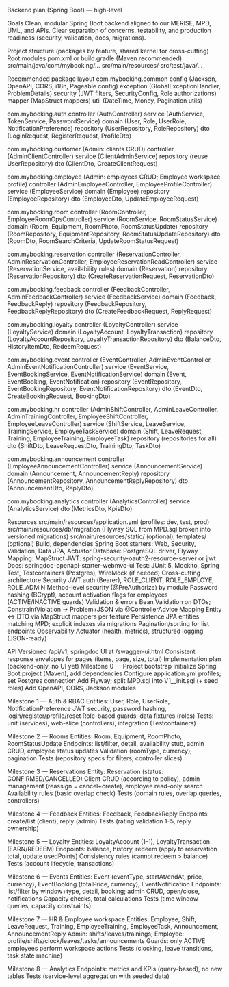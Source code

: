 Backend plan (Spring Boot) — high-level

Goals
Clean, modular Spring Boot backend aligned to our MERISE, MPD, UML, and APIs.
Clear separation of concerns, testability, and production readiness (security, validation, docs, migrations).

Project structure (packages by feature, shared kernel for cross-cutting)
Root modules
pom.xml or build.gradle (Maven recommended)
src/main/java/com/mybooking/...
src/main/resources/
src/test/java/...

Recommended package layout
com.mybooking.common
config (Jackson, OpenAPI, CORS, i18n, Pageable config)
exception (GlobalExceptionHandler, ProblemDetails)
security (JWT filters, SecurityConfig, Role authorizations)
mapper (MapStruct mappers)
util (DateTime, Money, Pagination utils)

com.mybooking.auth
controller (AuthController)
service (AuthService, TokenService, PasswordService)
domain (User, Role, UserRole, NotificationPreference)
repository (UserRepository, RoleRepository)
dto (LoginRequest, RegisterRequest, ProfileDto)

com.mybooking.customer (Admin: clients CRUD)
controller (AdminClientController)
service (ClientAdminService)
repository (reuse UserRepository)
dto (ClientDto, CreateClientRequest)

com.mybooking.employee (Admin: employees CRUD; Employee workspace profile)
controller (AdminEmployeeController, EmployeeProfileController)
service (EmployeeService)
domain (Employee)
repository (EmployeeRepository)
dto (EmployeeDto, UpdateEmployeeRequest)

com.mybooking.room
controller (RoomController, EmployeeRoomOpsController)
service (RoomService, RoomStatusService)
domain (Room, Equipment, RoomPhoto, RoomStatusUpdate)
repository (RoomRepository, EquipmentRepository, RoomStatusUpdateRepository)
dto (RoomDto, RoomSearchCriteria, UpdateRoomStatusRequest)

com.mybooking.reservation
controller (ReservationController, AdminReservationController, EmployeeReservationReadController)
service (ReservationService, availability rules)
domain (Reservation)
repository (ReservationRepository)
dto (CreateReservationRequest, ReservationDto)

com.mybooking.feedback
controller (FeedbackController, AdminFeedbackController)
service (FeedbackService)
domain (Feedback, FeedbackReply)
repository (FeedbackRepository, FeedbackReplyRepository)
dto (CreateFeedbackRequest, ReplyRequest)

com.mybooking.loyalty
controller (LoyaltyController)
service (LoyaltyService)
domain (LoyaltyAccount, LoyaltyTransaction)
repository (LoyaltyAccountRepository, LoyaltyTransactionRepository)
dto (BalanceDto, HistoryItemDto, RedeemRequest)

com.mybooking.event
controller (EventController, AdminEventController, AdminEventNotificationController)
service (EventService, EventBookingService, EventNotificationService)
domain (Event, EventBooking, EventNotification)
repository (EventRepository, EventBookingRepository, EventNotificationRepository)
dto (EventDto, CreateBookingRequest, BookingDto)

com.mybooking.hr
controller (AdminShiftController, AdminLeaveController, AdminTrainingController, EmployeeShiftController, EmployeeLeaveController)
service (ShiftService, LeaveService, TrainingService, EmployeeTaskService)
domain (Shift, LeaveRequest, Training, EmployeeTraining, EmployeeTask)
repository (repositories for all)
dto (ShiftDto, LeaveRequestDto, TrainingDto, TaskDto)

com.mybooking.announcement
controller (EmployeeAnnouncementController)
service (AnnouncementService)
domain (Announcement, AnnouncementReply)
repository (AnnouncementRepository, AnnouncementReplyRepository)
dto (AnnouncementDto, ReplyDto)

com.mybooking.analytics
controller (AnalyticsController)
service (AnalyticsService)
dto (MetricsDto, KpisDto)

Resources
src/main/resources/application.yml (profiles: dev, test, prod)
src/main/resources/db/migration (Flyway SQL from MPD.sql broken into versioned migrations)
src/main/resources/static/ (optional), templates/ (optional)
Build, dependencies
Spring Boot starters: Web, Security, Validation, Data JPA, Actuator
Database: PostgreSQL driver, Flyway
Mapping: MapStruct
JWT: spring-security-oauth2-resource-server or jjwt
Docs: springdoc-openapi-starter-webmvc-ui
Test: JUnit 5, Mockito, Spring Test, Testcontainers (Postgres), WireMock (if needed)
Cross-cutting architecture
Security
JWT auth (Bearer), ROLE_CLIENT, ROLE_EMPLOYE, ROLE_ADMIN
Method-level security (@PreAuthorize) by module
Password hashing (BCrypt), account activation flags for employees (ACTIVE/INACTIVE guards)
Validation & errors
Bean Validation on DTOs; ConstraintViolation -> Problem+JSON via @ControllerAdvice
Mapping
Entity <-> DTO via MapStruct mappers per feature
Persistence
JPA entities matching MPD; explicit indexes via migrations
Pagination/sorting for list endpoints
Observability
Actuator (health, metrics), structured logging (JSON-ready)

API
Versioned /api/v1, springdoc UI at /swagger-ui.html
Consistent response envelopes for pages (items, page, size, total)
Implementation plan (backend-only, no UI yet)
Milestone 0 — Project bootstrap
Initialize Spring Boot project (Maven), add dependencies
Configure application.yml profiles; set Postgres connection
Add Flyway; split MPD.sql into V1__init.sql (+ seed roles)
Add OpenAPI, CORS, Jackson modules


Milestone 1 — Auth & RBAC
Entities: User, Role, UserRole, NotificationPreference
JWT security, password hashing, login/register/profile/reset
Role-based guards; data fixtures (roles)
Tests: unit (services), web-slice (controllers), integration (Testcontainers)


Milestone 2 — Rooms
Entities: Room, Equipment, RoomPhoto, RoomStatusUpdate
Endpoints: list/filter, detail, availability stub, admin CRUD, employee status updates
Validation (roomType, currency), pagination
Tests (repository specs for filters, controller slices)


Milestone 3 — Reservations
Entity: Reservation (status: CONFIRMED/CANCELLED)
Client CRUD (according to policy), admin management (reassign = cancel+create), employee read-only search
Availability rules (basic overlap check)
Tests (domain rules, overlap queries, controllers)


Milestone 4 — Feedback
Entities: Feedback, FeedbackReply
Endpoints: create/list (client), reply (admin)
Tests (rating validation 1–5, reply ownership)


Milestone 5 — Loyalty
Entities: LoyaltyAccount (1–1), LoyaltyTransaction (EARN/REDEEM)
Endpoints: balance, history, redeem (apply to reservation total, update usedPoints)
Consistency rules (cannot redeem > balance)
Tests (account lifecycle, transactions)


Milestone 6 — Events
Entities: Event (eventType, startAt/endAt, price, currency), EventBooking (totalPrice, currency), EventNotification
Endpoints: list/filter by window+type, detail, booking; admin CRUD, open/close, notifications
Capacity checks, total calculations
Tests (time window queries, capacity constraints)


Milestone 7 — HR & Employee workspace
Entities: Employee, Shift, LeaveRequest, Training, EmployeeTraining, EmployeeTask, Announcement, AnnouncementReply
Admin: shifts/leaves/trainings; Employee: profile/shifts/clock/leaves/tasks/announcements
Guards: only ACTIVE employees perform workspace actions
Tests (clocking, leave transitions, task state machine)


Milestone 8 — Analytics
Endpoints: metrics and KPIs (query-based), no new tables
Tests (service-level aggregation with seeded data)